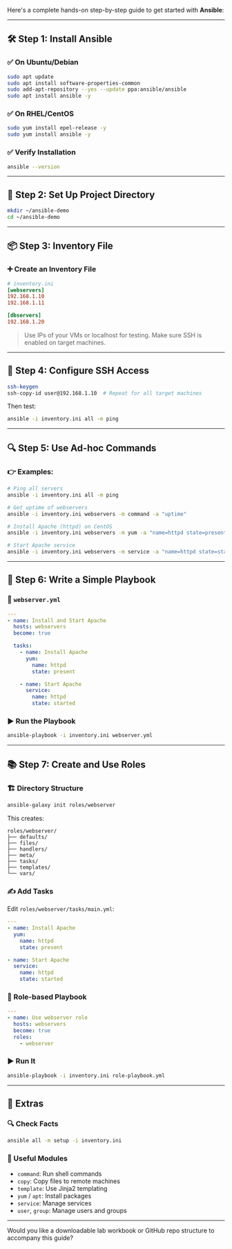 Here's a complete hands-on step-by-step guide to get started with **Ansible**:

---

## 🛠️ Step 1: Install Ansible

### ✅ On Ubuntu/Debian

```bash
sudo apt update
sudo apt install software-properties-common
sudo add-apt-repository --yes --update ppa:ansible/ansible
sudo apt install ansible -y
```

### ✅ On RHEL/CentOS

```bash
sudo yum install epel-release -y
sudo yum install ansible -y
```

### ✅ Verify Installation

```bash
ansible --version
```

---

## 📁 Step 2: Set Up Project Directory

```bash
mkdir ~/ansible-demo
cd ~/ansible-demo
```

---

## 📦 Step 3: Inventory File

### ➕ Create an Inventory File

```ini
# inventory.ini
[webservers]
192.168.1.10
192.168.1.11

[dbservers]
192.168.1.20
```

> Use IPs of your VMs or localhost for testing. Make sure SSH is enabled on target machines.

---

## 🔑 Step 4: Configure SSH Access

```bash
ssh-keygen
ssh-copy-id user@192.168.1.10  # Repeat for all target machines
```

Then test:

```bash
ansible -i inventory.ini all -m ping
```

---

## 🔍 Step 5: Use Ad-hoc Commands

### 👉 Examples:

```bash
# Ping all servers
ansible -i inventory.ini all -m ping

# Get uptime of webservers
ansible -i inventory.ini webservers -m command -a "uptime"

# Install Apache (httpd) on CentOS
ansible -i inventory.ini webservers -m yum -a "name=httpd state=present" --become

# Start Apache service
ansible -i inventory.ini webservers -m service -a "name=httpd state=started" --become
```

---

## 📜 Step 6: Write a Simple Playbook

### 📝 `webserver.yml`

```yaml
---
- name: Install and Start Apache
  hosts: webservers
  become: true

  tasks:
    - name: Install Apache
      yum:
        name: httpd
        state: present

    - name: Start Apache
      service:
        name: httpd
        state: started
```

### ▶️ Run the Playbook

```bash
ansible-playbook -i inventory.ini webserver.yml
```

---

## 📚 Step 7: Create and Use Roles

### 🏗️ Directory Structure

```bash
ansible-galaxy init roles/webserver
```

This creates:

```
roles/webserver/
├── defaults/
├── files/
├── handlers/
├── meta/
├── tasks/
├── templates/
└── vars/
```

### ✍️ Add Tasks

Edit `roles/webserver/tasks/main.yml`:

```yaml
---
- name: Install Apache
  yum:
    name: httpd
    state: present

- name: Start Apache
  service:
    name: httpd
    state: started
```

### 📝 Role-based Playbook

```yaml
---
- name: Use webserver role
  hosts: webservers
  become: true
  roles:
    - webserver
```

### ▶️ Run It

```bash
ansible-playbook -i inventory.ini role-playbook.yml
```

---

## 🧪 Extras

### 🔍 Check Facts

```bash
ansible all -m setup -i inventory.ini
```

### 🧰 Useful Modules

* `command`: Run shell commands
* `copy`: Copy files to remote machines
* `template`: Use Jinja2 templating
* `yum` / `apt`: Install packages
* `service`: Manage services
* `user`, `group`: Manage users and groups

---

Would you like a downloadable lab workbook or GitHub repo structure to accompany this guide?
